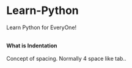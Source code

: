 # Learn-Python
Learn Python for EveryOne! </br></br>

**What  is Indentation** </br></br>
Concept of spacing. Normally 4 space like tab..




